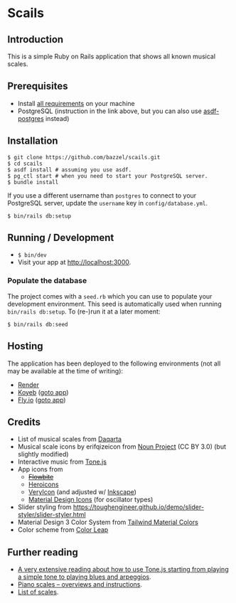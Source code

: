 # Scails

## Introduction

This is a simple Ruby on Rails application that shows all known musical scales.

## Prerequisites

- Install [all requirements](https://gorails.com/setup/macos/14-sonoma) on your machine
- PostgreSQL (instruction in the link above, but you can also use [asdf-postgres](https://github.com/smashedtoatoms/asdf-postgres) instead)

## Installation

```
$ git clone https://github.com/bazzel/scails.git
$ cd scails
$ asdf install # assuming you use asdf.
$ pg_ctl start # when you need to start your PostgreSQL server.
$ bundle install
```

If you use a different username than `postgres` to connect to your PostgreSQL server, update the `username` key in `config/database.yml`.

```
$ bin/rails db:setup
```

## Running / Development

- `$ bin/dev`
- Visit your app at [http://localhost:3000](http://localhost:3000).

### Populate the database

The project comes with a `seed.rb` which you can use to populate your development environment. This seed is automatically used when running `bin/rails db:setup`. To (re-)run it at a later moment:

`$ bin/rails db:seed`

## Hosting

The application has been deployed to the following environments (not all may be available at the time of writing):

- [Render](https://render.com/)
- [Koyeb](https://www.koyeb.com/) ([goto app](https://injured-ophelie-patrickbaselier.koyeb.app/))
- [Fly.io](https://fly.io/) ([goto app](https://scails-fragrant-forest-7349.fly.dev))

## Credits

- List of musical scales from [Daqarta](https://www.daqarta.com/dw_ss0a.htm)
- Musical scale icons by erifqizeicon from [Noun Project](https://thenounproject.com/browse/icons/term/musical-scale/) (CC BY 3.0) (but slightly modified)
- Interactive music from [Tone.js](https://tonejs.github.io/)
- App icons from
  - ~~[Flowbite](https://flowbite.com/icons/)~~
  - [Heroicons](https://heroicons.com/)
  - [VeryIcon](https://www.veryicon.com/icons/object/material_design_icons/) (and adjusted w/ [Inkscape](https://inkscape.org/))
  - [Material Design Icons](https://pictogrammers.com/library/mdi/category/audio/) (for oscillator types)
- Slider styling from https://toughengineer.github.io/demo/slider-styler/slider-styler.html
- Material Design 3 Color System from [Tailwind Material Colors](https://tailwind-material-colors-docs.vercel.app/)
- Color scheme from [Color Leap](https://colorleap.app/time/1950)

## Further reading

- [A very extensive reading about how to use Tone.js starting from playing a simple tone to playing blues and arpeggios](https://www.guitarland.com/MusicTheoryWithToneJS/TonejsSetup.html).
- [Piano scales – overviews and instructions](https://www.pianoscales.org/).
- [List of scales](https://www.musicca.com/dictionary/scales).
